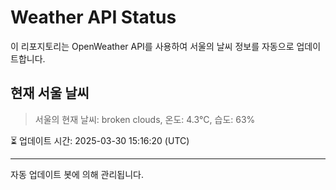 
# Weather API Status

이 리포지토리는 OpenWeather API를 사용하여 서울의 날씨 정보를 자동으로 업데이트합니다.

## 현재 서울 날씨
> 서울의 현재 날씨: broken clouds, 온도: 4.3°C, 습도: 63%

⏳ 업데이트 시간: 2025-03-30 15:16:20 (UTC)

---
자동 업데이트 봇에 의해 관리됩니다.
